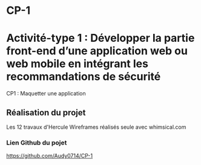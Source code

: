 # CP-1

# Activité-type 1 : Développer la partie front-end d’une application web ou web mobile en intégrant les recommandations de sécurité

CP1 : Maquetter une application

## Réalisation du projet

Les 12 travaux d'Hercule
Wireframes réalisés seule avec whimsical.com

### Lien Github du pojet

https://github.com/Audy0714/CP-1
